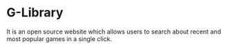 # G-Library
It is an open source website which allows users to search about recent and most popular games in a single click.
